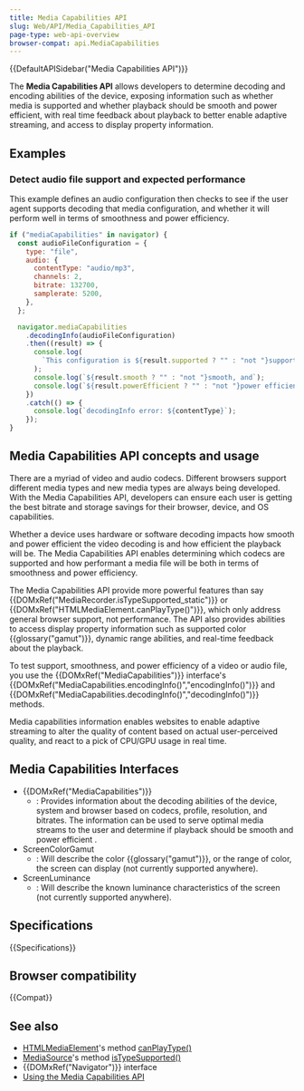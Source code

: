 ```yaml
---
title: Media Capabilities API
slug: Web/API/Media_Capabilities_API
page-type: web-api-overview
browser-compat: api.MediaCapabilities
---
```


{{DefaultAPISidebar("Media Capabilities API")}}

The **Media Capabilities API** allows developers to determine decoding and encoding abilities of the device, exposing information such as whether media is supported and whether playback should be smooth and power efficient, with real time feedback about playback to better enable adaptive streaming, and access to display property information.

## Examples

### Detect audio file support and expected performance

This example defines an audio configuration then checks to see if the user agent supports decoding that media configuration, and whether it will perform well in terms of smoothness and power efficiency.

```js
if ("mediaCapabilities" in navigator) {
  const audioFileConfiguration = {
    type: "file",
    audio: {
      contentType: "audio/mp3",
      channels: 2,
      bitrate: 132700,
      samplerate: 5200,
    },
  };

  navigator.mediaCapabilities
    .decodingInfo(audioFileConfiguration)
    .then((result) => {
      console.log(
        `This configuration is ${result.supported ? "" : "not "}supported,`,
      );
      console.log(`${result.smooth ? "" : "not "}smooth, and`);
      console.log(`${result.powerEfficient ? "" : "not "}power efficient.`);
    })
    .catch(() => {
      console.log(`decodingInfo error: ${contentType}`);
    });
}
```

## Media Capabilities API concepts and usage

There are a myriad of video and audio codecs. Different browsers support different media types and new media types are always being developed. With the Media Capabilities API, developers can ensure each user is getting the best bitrate and storage savings for their browser, device, and OS capabilities.

Whether a device uses hardware or software decoding impacts how smooth and power efficient the video decoding is and how efficient the playback will be. The Media Capabilities API enables determining which codecs are supported and how performant a media file will be both in terms of smoothness and power efficiency.

The Media Capabilities API provide more powerful features than say {{DOMxRef("MediaRecorder.isTypeSupported_static")}} or {{DOMxRef("HTMLMediaElement.canPlayType()")}}, which only address general browser support, not performance. The API also provides abilities to access display property information such as supported color {{glossary("gamut")}}, dynamic range abilities, and real-time feedback about the playback.

To test support, smoothness, and power efficiency of a video or audio file, you use the {{DOMxRef("MediaCapabilities")}} interface's {{DOMxRef("MediaCapabilities.encodingInfo()","encodingInfo()")}} and {{DOMxRef("MediaCapabilities.decodingInfo()","decodingInfo()")}} methods.

Media capabilities information enables websites to enable adaptive streaming to alter the quality of content based on actual user-perceived quality, and react to a pick of CPU/GPU usage in real time.

## Media Capabilities Interfaces

- {{DOMxRef("MediaCapabilities")}}
  - : Provides information about the decoding abilities of the device, system and browser based on codecs, profile, resolution, and bitrates. The information can be used to serve optimal media streams to the user and determine if playback should be smooth and power efficient .
- ScreenColorGamut
  - : Will describe the color {{glossary("gamut")}}, or the range of color, the screen can display (not currently supported anywhere).
- ScreenLuminance
  - : Will describe the known luminance characteristics of the screen (not currently supported anywhere).

## Specifications

{{Specifications}}

## Browser compatibility

{{Compat}}

## See also

- [HTMLMediaElement](/en-US/docs/Web/API/HTMLMediaElement)'s method [canPlayType()](/en-US/docs/Web/API/HTMLMediaElement/canPlayType)
- [MediaSource](/en-US/docs/Web/API/MediaSource)'s method [isTypeSupported()](/en-US/docs/Web/API/MediaSource/isTypeSupported_static)
- {{DOMxRef("Navigator")}} interface
- [Using the Media Capabilities API](/en-US/docs/Web/API/Media_Capabilities_API/Using_the_Media_Capabilities_API)
